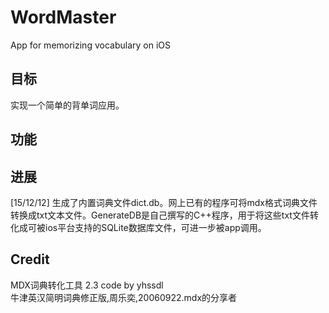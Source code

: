 # WordMaster
App for memorizing vocabulary on iOS

## 目标
实现一个简单的背单词应用。
## 功能

## 进展
[15/12/12] 生成了内置词典文件dict.db。网上已有的程序可将mdx格式词典文件转换成txt文本文件。GenerateDB是自己撰写的C++程序，用于将这些txt文件转化成可被ios平台支持的SQLite数据库文件，可进一步被app调用。

## Credit
MDX词典转化工具 2.3 code by yhssdl</br>
牛津英汉简明词典修正版,周乐奕,20060922.mdx的分享者

